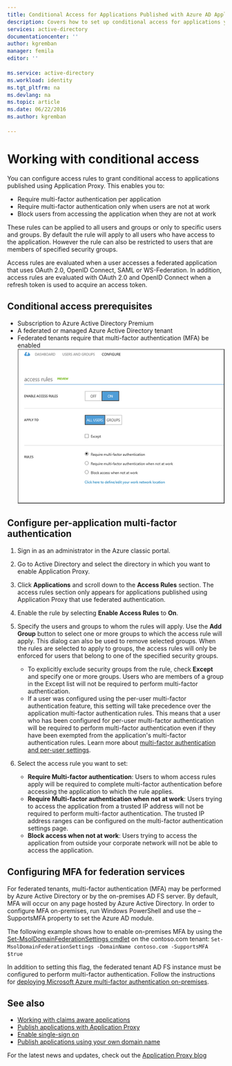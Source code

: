 ```yaml
---
title: Conditional Access for Applications Published with Azure AD Application Proxy
description: Covers how to set up conditional access for applications you publish to be accessed remotely using Azure AD Application Proxy.
services: active-directory
documentationcenter: ''
author: kgremban
manager: femila
editor: ''

ms.service: active-directory
ms.workload: identity
ms.tgt_pltfrm: na
ms.devlang: na
ms.topic: article
ms.date: 06/22/2016
ms.author: kgremban

---
```

# Working with conditional access
You can configure access rules to grant conditional access to applications published using Application Proxy. This enables you to:

* Require multi-factor authentication per application
* Require multi-factor authentication only when users are not at work
* Block users from accessing the application when they are not at work

These rules can be applied to all users and groups or only to specific users and groups. By default the rule will apply to all users who have access to the application. However the rule can also be restricted to users that are members of specified security groups.  

Access rules are evaluated when a user accesses a federated application that uses OAuth 2.0, OpenID Connect, SAML or WS-Federation. In addition, access rules are evaluated with OAuth 2.0 and OpenID Connect when a refresh token is used to acquire an access token.

## Conditional access prerequisites
* Subscription to Azure Active Directory Premium
* A federated or managed Azure Active Directory tenant
* Federated tenants require that multi-factor authentication (MFA) be enabled  
    ![Configure access rules - require multi-factor authentication](./media/active-directory-application-proxy-conditional-access/application-proxy-conditional-access.png)

## Configure per-application multi-factor authentication
1. Sign in as an administrator in the Azure classic portal.
2. Go to Active Directory and select the directory in which you want to enable Application Proxy.
3. Click **Applications** and scroll down to the **Access Rules** section. The access rules section only appears for applications published using Application Proxy that use federated authentication.
4. Enable the rule by selecting **Enable Access Rules** to **On**.
5. Specify the users and groups to whom the rules will apply. Use the **Add Group** button  to select one or more groups to which the access rule will apply. This dialog can also be used to remove selected groups.  When the rules are selected to apply to groups, the access rules will only be enforced for users that belong to one of the specified security groups.  
   
   * To explicitly exclude security groups from the rule, check **Except**  and specify one or more groups. Users who are members of a group in the Except list will not be required to perform multi-factor authentication.  
   * If a user was configured using the per-user multi-factor authentication feature, this setting will take precedence over the application multi-factor authentication rules. This means that a user who has been configured for per-user multi-factor authentication will be required to perform multi-factor authentication even if they have been exempted from the application's multi-factor authentication rules. Learn more about [multi-factor authentication and per-user settings](../multi-factor-authentication/multi-factor-authentication.md).
6. Select the access rule you want to set:
   
   * **Require Multi-factor authentication**: Users to whom access rules apply will be required to complete multi-factor authentication before accessing the application to which the rule applies.
   * **Require Multi-factor authentication when not at work**: Users trying to access the application from a trusted IP address will not be required to perform multi-factor authentication. The trusted IP address ranges can be configured on the multi-factor authentication settings page.
   * **Block access when not at work**: Users trying to access the application from outside your corporate network will not be able to access the application.

## Configuring MFA for federation services
For federated tenants, multi-factor authentication (MFA) may be performed by Azure Active Directory or by the on-premises AD FS server. By default, MFA will occur on any page hosted by Azure Active Directory. In order to configure MFA on-premises, run Windows PowerShell and use the –SupportsMFA property to set the Azure AD module.

The following example shows how to enable on-premises MFA by using the [Set-MsolDomainFederationSettings cmdlet](https://msdn.microsoft.com/library/azure/dn194088.aspx) on the contoso.com tenant: `Set-MsolDomainFederationSettings -DomainName contoso.com -SupportsMFA $true `

In addition to setting this flag, the federated tenant AD FS instance must be configured to perform multi-factor authentication. Follow the instructions for [deploying Microsoft Azure multi-factor authentication on-premises](../multi-factor-authentication/multi-factor-authentication-get-started-server.md).

## See also
* [Working with claims aware applications](active-directory-application-proxy-claims-aware-apps.md)
* [Publish applications with Application Proxy](active-directory-application-proxy-publish.md)
* [Enable single-sign on](active-directory-application-proxy-sso-using-kcd.md)
* [Publish applications using your own domain name](active-directory-application-proxy-custom-domains.md)

For the latest news and updates, check out the [Application Proxy blog](http://blogs.technet.com/b/applicationproxyblog/)

